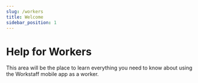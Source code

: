 ```yaml
---
slug: /workers
title: Welcome
sidebar_position: 1
---
```


# Help for Workers

This area will be the place to learn everything you need to know about using the Workstaff mobile app as a worker.
